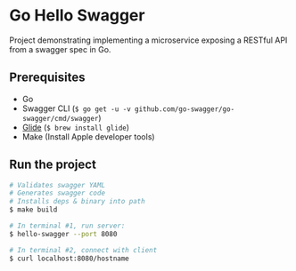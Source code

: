 # Go Hello Swagger

Project demonstrating implementing a microservice exposing a RESTful API from a swagger spec in Go.

## Prerequisites

* Go
* Swagger CLI (`$ go get -u -v github.com/go-swagger/go-swagger/cmd/swagger`)
* [Glide](https://github.com/Masterminds/glide) (`$ brew install glide`)
* Make (Install Apple developer tools)

## Run the project

~~~bash
# Validates swagger YAML
# Generates swagger code
# Installs deps & binary into path
$ make build

# In terminal #1, run server:
$ hello-swagger --port 8080

# In terminal #2, connect with client
$ curl localhost:8080/hostname
~~~

